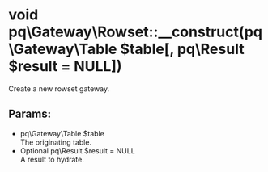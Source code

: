 # void pq\Gateway\Rowset::__construct(pq\Gateway\Table $table[, pq\Result $result = NULL])

Create a new rowset gateway.

## Params:

* pq\Gateway\Table $table  
  The originating table.
* Optional pq\Result $result = NULL  
  A result to hydrate.
